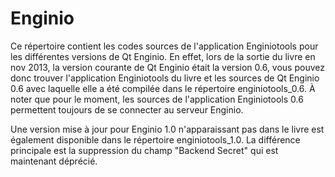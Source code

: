 
Enginio
==================

Ce répertoire contient les codes sources de l'application Enginiotools pour les différentes versions de Qt Enginio. En effet, lors de la sortie du livre en nov 2013, la version courante de Qt Enginio était la version 0.6, vous pouvez donc trouver l'application Enginiotools du livre et les sources de Qt Enginio 0.6 avec laquelle elle a été compilée dans le répertoire enginiotools_0.6. À noter que pour le moment, les sources de l'application Enginiotools 0.6 permettent toujours de se connecter au serveur Enginio.

Une version mise à jour pour Enginio 1.0 n'apparaissant pas dans le livre est également disponible dans le répertoire enginiotools_1.0. La différence principale est la suppression du champ "Backend Secret" qui est maintenant déprécié.
